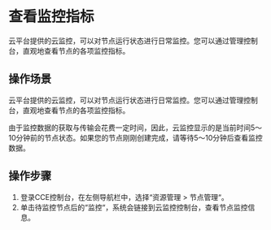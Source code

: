 # 查看监控指标<a name="cce_01_0072"></a>

云平台提供的云监控，可以对节点运行状态进行日常监控。您可以通过管理控制台，直观地查看节点的各项监控指标。

## 操作场景<a name="section106107685710"></a>

云平台提供的云监控，可以对节点运行状态进行日常监控。您可以通过管理控制台，直观地查看节点的各项监控指标。

由于监控数据的获取与传输会花费一定时间，因此，云监控显示的是当前时间5～10分钟前的节点状态。如果您的节点刚刚创建完成，请等待5～10分钟后查看监控数据。

## 操作步骤<a name="section861945595712"></a>

1.  登录CCE控制台，在左侧导航栏中，选择“资源管理  \>  节点管理“。
2.  单击待监控节点后的“监控“，系统会链接到云监控控制台，查看节点监控信息。

